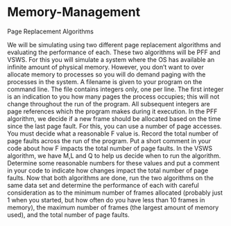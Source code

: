 # Memory-Management
Page Replacement Algorithms

We will be simulating using two different page replacement algorithms and evaluating the performance of each. These two algorithms will be PFF and VSWS.  For this you will simulate a system where the OS has available an infinite amount of physical memory.  However, you don’t want to over allocate memory to processes so you will do demand paging with the processes in the system.
A filename is given to your program on the command line.  The file contains integers only, one per line.  The first integer is an indication to you how many pages the process occupies; this will not change throughout the run of the program.  All subsequent integers are page references which the program makes during it execution.
In the PFF algorithm, we decide if a new frame should be allocated based on the time since the last page fault. For this, you can use a number of page accesses.  You must decide what a reasonable F value is. Record the total number of page faults across the run of the program.  Put a short comment in your code about how F impacts the total number of page faults.
In the VSWS algorithm, we have M,L and Q to help us decide when to run the algorithm.  Determine some reasonable numbers for these values and put a comment in your code to indicate how changes impact the total number of page faults.
Now that both algorithms are done, run the two algorithms on the same data set and determine the performance of each with careful consideration as to the minimum number of frames allocated (probably just 1 when you started, but how often do you have less than 10 frames in memory), the maximum number of frames (the largest amount of memory used), and the total number of page faults.
